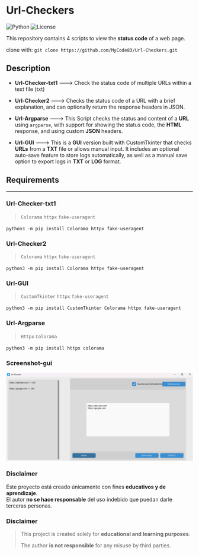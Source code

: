 # Url-Checkers
![Python](https://img.shields.io/badge/Python-3.x-blue)
![License](https://img.shields.io/badge/License-MIT-green)

This repository contains 4 scripts to view the **status code** of a web page.

clone with:
`git clone https://github.com/MyCode83/Url-Checkers.git`

## Description
- **Url-Checker-txt1** ---> Check the status code of multiple URLs within a text file (txt)

- **Url-Checker2** --->  Checks the status code of a URL with a brief explanation, and can optionally return the response headers in JSON.

- **Url-Argparse** --->  This Script checks the status and content of a **URL** using `argparse`, with support for showing the status code, the **HTML** response, and using custom **JSON** headers.

- **Url-GUI**  --->  This is a **GUI** version built with CustomTkinter that checks **URLs** from a **TXT** file or allows manual input. It includes an optional auto-save feature to store logs automatically, as well as a manual save    
                     option to export logs in **TXT** or **LOG** format.
## Requirements
---
### Url-Checker-txt1
> `Colorama`
> `httpx`
> `fake-useragent`


`python3 -m pip install Colorama httpx fake-useragent`
### Url-Checker2
> `Colorama`
> `httpx`
> `fake-useragent`


`python3 -m pip install Colorama httpx fake-useragent`
### Url-GUI
> `CustomTkinter`
> `httpx`
> `fake-useragent`


`python3 -m pip install CustomTkinter Colorama httpx fake-useragent`
### Url-Argparse
> `Httpx`
> `Colorama`


`python3 -m pip install httpx colorama`


### Screenshot-gui
![GUI Screenshot](docs/ScreenshotGUI.png)


### Disclaimer
Este proyecto está creado únicamente con fines **educativos y de aprendizaje**.  
El autor **no se hace responsable** del uso indebido que puedan darle terceras personas.


### Disclaimer

> This project is created solely for **educational and learning purposes**.
> 
> The author **is not responsible** for any misuse by third parties.
